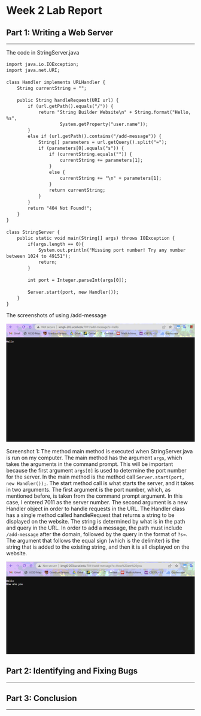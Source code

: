 # Week 2 Lab Report

## Part 1: Writing a Web Server

---------------------------------------------------------

The code in StringServer.java
```
import java.io.IOException;
import java.net.URI;

class Handler implements URLHandler {
    String currentString = "";

    public String handleRequest(URI url) {
        if (url.getPath().equals("/")) {
            return "String Builder Website\n" + String.format("Hello, %s", 
                    System.getProperty("user.name"));
        } 
        else if (url.getPath().contains("/add-message")) {
            String[] parameters = url.getQuery().split("=");
            if (parameters[0].equals("s")) {
                if (currentString.equals("")) {
                    currentString += parameters[1];
                }
                else {
                    currentString += "\n" + parameters[1];
                }
                return currentString;
            }
        }
        return "404 Not Found!";
    }
}

class StringServer {
    public static void main(String[] args) throws IOException {
        if(args.length == 0){
            System.out.println("Missing port number! Try any number between 1024 to 49151");
            return;
        }

        int port = Integer.parseInt(args[0]);

        Server.start(port, new Handler());
    }
}
```
The screenshots of using /add-message

![image](images/add-message-test.png)

Screenshot 1:
The method main method is executed when StringServer.java is run on my computer. The main method has the argument `args`, which takes the arguments in the command prompt. This will be important because the first argument `args[0]` is used to determine the port number for the server. In the main method is the method call `Server.start(port, new Handler());`. The start method call is what starts the server, and it takes in two arguments. The first argument is the port number, which, as mentioned before, is taken from the command prompt argument. In this case, I entered 7011 as the server number. The second argument is a new Handler object in order to handle requests in the URL. The Handler class has a single method called handleRequest that returns a string to be displayed on the website. The string is determined by what is in the path and query in the URL. In order to add a message, the path must include `/add-message` after the domain, followed by the query in the format of `?s=`. The argument that follows the equal sign (which is the delimiter) is the string that is added to the existing string, and then it is all displayed on the website.                                            

![image](images/add-message-test2.png)



## Part 2: Identifying and Fixing Bugs

---------------------------------------------------------



## Part 3: Conclusion

---------------------------------------------------------


